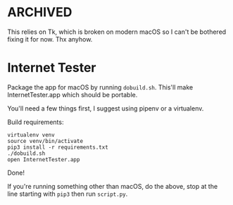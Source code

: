 # ARCHIVED

This relies on Tk, which is broken on modern macOS so I can't be bothered fixing it for now. Thx anyhow.

# Internet Tester

Package the app for macOS by running `dobuild.sh`. This'll make InternetTester.app which should be portable.

You'll need a few things first, I suggest using pipenv or a virtualenv.

Build requirements:

    virtualenv venv
    source venv/bin/activate
    pip3 install -r requirements.txt
    ./dobuild.sh
    open InternetTester.app

Done!

If you're running something other than macOS, do the above, stop at the line starting with `pip3` then run `script.py`.
